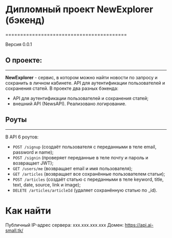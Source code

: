 # Дипломный проект NewExplorer (бэкенд)
=========================================

Версия 0.0.1

## О проекте:
-------------

**NewExplorer** - сервис, в котором можно найти новости по запросу и сохранить в личном кабинете. API для аутентификации пользователей и сохранения статей. В проекте два разных бэкенда: 
* API для аутентификации пользователей и сохранения статей;
* внешний API (NewsAPI).
Реализовано логирование. 

## Роуты
--------

В API 6 роутов:
* `POST /signup` (создаёт пользователя с переданными в теле email, password и name);
* `POST /signin` (проверяет переданные в теле почту и пароль и возвращает JWT);
* `GET /users/me` (возвращает email и имя пользователя);
* `GET /articles` (возвращает все сохранённые пользователем статьи);
* `POST /articles` (создаёт статью с переданными в теле keyword, title, text, date, source, link и image);
* `DELETE /articles/articleId` (удаляет сохранённую статью  по _id).

# Как найти
Публичный IP-адрес сервера: xxx.xxx.xxx.xxx
Домен: https://api.ai-small.tk/ 
